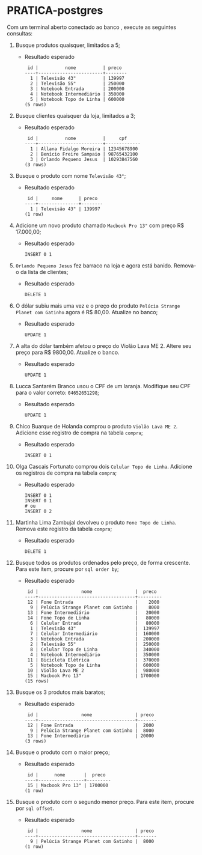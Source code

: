 # PRATICA-postgres

Com um terminal aberto conectado ao banco , execute as seguintes consultas:

1. Busque produtos quaisquer, limitados a 5;
    - Resultado esperado
        
        ```
         id |          nome          | preco  
        ----+------------------------+--------
          1 | Televisão 43"          | 139997
          2 | Televisão 55"          | 250000
          3 | Notebook Entrada       | 200000
          4 | Notebook Intermediário | 350000
          5 | Notebook Topo de Linha | 600000
        (5 rows)
        ```
        
2. Busque clientes quaisquer da loja, limitados a 3;
    - Resultado esperado
        
        ```
         id |          nome          |     cpf     
        ----+------------------------+-------------
          1 | Allana Fidalgo Moreira | 12345678900
          2 | Benício Freire Sampaio | 98765432100
          3 | Orlando Pequeno Jesus  | 10293847560
        (3 rows)
        ```
        
3. Busque o produto com nome `Televisão 43"`;
    - Resultado esperado
        
        ```
         id |     nome      | preco  
        ----+---------------+--------
          1 | Televisão 43" | 139997
        (1 row)
        ```
        
4. Adicione um novo produto chamado `Macbook Pro 13"` com preço R$ 17.000,00;
    - Resultado esperado
        
        ```
        INSERT 0 1
        ```
        
5. `Orlando Pequeno Jesus` fez barraco na loja e agora está banido. Remova-o da lista de clientes;
    - Resultado esperado
        
        ```
        DELETE 1
        ```
        
6. O dólar subiu mais uma vez e o preço do produto `Pelúcia Strange Planet com Gatinho` agora é R$ 80,00. Atualize no banco;
    - Resultado esperado
        
        ```
        UPDATE 1
        ```
        
7. A alta do dólar também afetou o preço do Violão Lava ME 2. Altere seu preço para R$ 9800,00. Atualize o banco.
    - Resultado esperado
        
        ```
        UPDATE 1
        ```
        
8. Lucca Santarém Branco usou o CPF de um laranja. Modifique seu CPF para o valor correto: `04652651298`;
    - Resultado esperado
        
        ```
        UPDATE 1
        ```
        
9. Chico Buarque de Holanda comprou o produto `Violão Lava ME 2`. Adicione esse registro de compra na tabela `compra`;
    - Resultado esperado
        
        ```
        INSERT 0 1
        ```
        
10. Olga Cascais Fortunato comprou dois `Celular Topo de Linha`. Adicione os registros de compra na tabela `compra`;
    - Resultado esperado
        
        ```
        INSERT 0 1
        INSERT 0 1
        # ou
        INSERT 0 2
        ```
        
11. Martinha Lima Zambujal devolveu o produto `Fone Topo de Linha`. Remova este registro da tabela `compra`;
    - Resultado esperado
        
        ```
        DELETE 1
        ```
        
12. Busque todos os produtos ordenados pelo preço, de forma crescente. Para este item, procure por `sql order by`;
    - Resultado esperado
        
        ```
         id |                nome                |  preco  
        ----+------------------------------------+---------
         12 | Fone Entrada                       |    2000
          9 | Pelúcia Strange Planet com Gatinho |    8000
         13 | Fone Intermediário                 |   20000
         14 | Fone Topo de Linha                 |   80000
          6 | Celular Entrada                    |   80000
          1 | Televisão 43"                      |  139997
          7 | Celular Intermediário              |  160000
          3 | Notebook Entrada                   |  200000
          2 | Televisão 55"                      |  250000
          8 | Celular Topo de Linha              |  340000
          4 | Notebook Intermediário             |  350000
         11 | Bicicleta Elétrica                 |  370000
          5 | Notebook Topo de Linha             |  600000
         10 | Violão Lava ME 2                   |  980000
         15 | Macbook Pro 13"                    | 1700000
        (15 rows)
        ```
        
13. Busque os 3 produtos mais baratos;
    - Resultado esperado
        
        ```
         id |                nome                | preco 
        ----+------------------------------------+-------
         12 | Fone Entrada                       |  2000
          9 | Pelúcia Strange Planet com Gatinho |  8000
         13 | Fone Intermediário                 | 20000
        (3 rows)
        ```
        
14. Busque o produto com o maior preço;
    - Resultado esperado
        
        ```
         id |      nome       |  preco  
        ----+-----------------+---------
         15 | Macbook Pro 13" | 1700000
        (1 row)
        ```
        
15. Busque o produto com o segundo menor preço. Para este item, procure por `sql offset`.
    - Resultado esperado
        
        ```
         id |                nome                | preco 
        ----+------------------------------------+-------
          9 | Pelúcia Strange Planet com Gatinho |  8000
        (1 row)
        ```